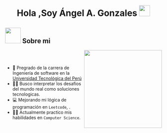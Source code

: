 <h1 align="center">Hola ,Soy Ángel A. Gonzales <img src="https://media.giphy.com/media/hvRJCLFzcasrR4ia7z/giphy.gif" width="35"></h1>

## <picture><img src = "https://github.com/7oSkaaa/7oSkaaa/blob/main/Images/about_me.gif?raw=true" width = 50px></picture> Sobre mi
<picture> <img align="right" src="https://github.com/7oSkaaa/7oSkaaa/blob/main/Images/Right_Side.gif?raw=true" width = 250px></picture>

<br><br>

- :school: Pregrado de la carrera de Ingeniería de software en la [Universidad Tecnológica del Perú](https://www.utp.edu.pe/cgt/facultad-de-ingenieria/ingenieria-de-software)
- :technologist: Busco interpretar los desafios del mundo real como soluciones tecnologicas.
- :computer:  Mejorando mi lógica de programación en  `Leetcode`, .
- :student: Actualmente practico mis habilidades en `Computer Science`.
<!--
**RadiowaveDev/RadiowaveDev** is a ✨ _special_ ✨ repository because its `README.md` (this file) appears on your GitHub profile.

Here are some ideas to get you started:

- 🔭 I’m currently working on ...
- 🌱 I’m currently learning ...
- 👯 I’m looking to collaborate on ...
- 🤔 I’m looking for help with ...
- 💬 Ask me about ...
- 📫 How to reach me: ...
- 😄 Pronouns: ...
- ⚡ Fun fact: ...
-->
